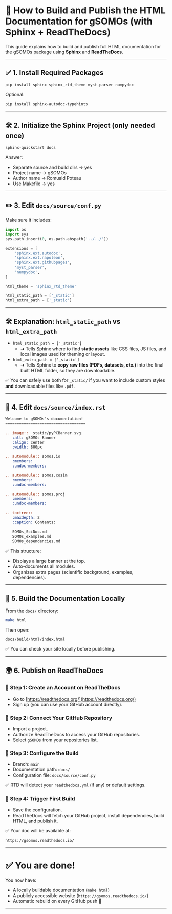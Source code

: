 # 🧪 How to Build and Publish the HTML Documentation for gSOMOs (with Sphinx + ReadTheDocs)

This guide explains how to build and publish full HTML documentation for the gSOMOs package using **Sphinx** and **ReadTheDocs**.

---

## ✅ 1. Install Required Packages

```bash
pip install sphinx sphinx_rtd_theme myst-parser numpydoc
```

Optional:
```bash
pip install sphinx-autodoc-typehints
```

---

## 🛠️ 2. Initialize the Sphinx Project (only needed once)

```bash
sphinx-quickstart docs
```

Answer:
- Separate source and build dirs → yes
- Project name → gSOMOs
- Author name → Romuald Poteau
- Use Makefile → yes

---

## ✏️ 3. Edit `docs/source/conf.py`

Make sure it includes:

```python
import os
import sys
sys.path.insert(0, os.path.abspath('../../'))

extensions = [
    'sphinx.ext.autodoc',
    'sphinx.ext.napoleon',
    'sphinx.ext.githubpages',
    'myst_parser',
    'numpydoc',
]

html_theme = 'sphinx_rtd_theme'

html_static_path = ['_static']
html_extra_path = ['_static']
```

---

## 🛠️ Explanation: `html_static_path` vs `html_extra_path`

- `html_static_path = ['_static']`
  - ➔ Tells Sphinx where to find **static assets** like CSS files, JS files, and local images used for theming or layout.
- `html_extra_path = ['_static']`
  - ➔ Tells Sphinx to **copy raw files (PDFs, datasets, etc.)** into the final built HTML folder, so they are downloadable.

✅ You can safely use both for `_static/` if you want to include custom styles **and** downloadable files like `.pdf`.

---

## 🧱 4. Edit `docs/source/index.rst`

```rst
Welcome to gSOMOs's documentation!
===================================

.. image:: _static/pyPCBanner.svg
   :alt: gSOMOs Banner
   :align: center
   :width: 800px

.. automodule:: somos.io
   :members:
   :undoc-members:

.. automodule:: somos.cosim
   :members:
   :undoc-members:

.. automodule:: somos.proj
   :members:
   :undoc-members:

.. toctree::
   :maxdepth: 2
   :caption: Contents:

   SOMOs_SciDoc.md
   SOMOs_examples.md
   SOMOs_dependencies.md
```

✅ This structure:
- Displays a large banner at the top.
- Auto-documents all modules.
- Organizes extra pages (scientific background, examples, dependencies).

---

## 🚀 5. Build the Documentation Locally

From the `docs/` directory:

```bash
make html
```

Then open:

```
docs/build/html/index.html
```

✅ You can check your site locally before publishing.

---

## 🌍 6. Publish on ReadTheDocs

### 🔹 Step 1: Create an Account on ReadTheDocs

- Go to [https://readthedocs.org/](https://readthedocs.org/)
- Sign up (you can use your GitHub account directly).

### 🔹 Step 2: Connect Your GitHub Repository

- Import a project.
- Authorize ReadTheDocs to access your GitHub repositories.
- Select `gSOMOs` from your repositories list.

### 🔹 Step 3: Configure the Build

- Branch: `main`
- Documentation path: `docs/`
- Configuration file: `docs/source/conf.py`

✅ RTD will detect your `readthedocs.yml` (if any) or default settings.

### 🔹 Step 4: Trigger First Build

- Save the configuration.
- ReadTheDocs will fetch your GitHub project, install dependencies, build HTML, and publish it.

✅ Your doc will be available at:
```
https://gsomos.readthedocs.io/
```

---

# ✅ You are done!

You now have:
- A locally buildable documentation (`make html`)
- A publicly accessible website (`https://gsomos.readthedocs.io/`)
- Automatic rebuild on every GitHub push 🚀

---
